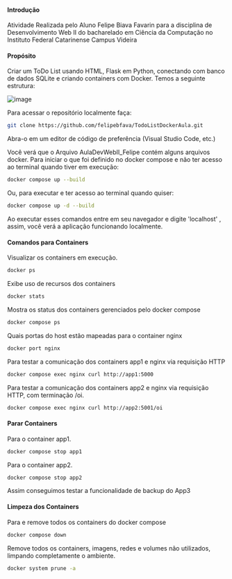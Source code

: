 #### Introdução

Atividade Realizada pelo Aluno Felipe Biava Favarin para a disciplina de Desenvolvimento Web II do bacharelado em Ciência da Computação no Instituto Federal Catarinense Campus Videira

#### Propósito

Criar um ToDo List usando HTML, Flask em Python, conectando com banco de dados SQLite e criando containers com Docker.
Temos a seguinte estrutura:

![image](https://github.com/user-attachments/assets/0b6d1ba5-b5a4-48d9-be42-6b780cc33c07)


Para acessar o repositório localmente faça:

```sh
git clone https://github.com/felipebfava/TodoListDockerAula.git
```

Abra-o em um editor de código de preferência (Visual Studio Code, etc.)

Você verá que o Arquivo AulaDevWebII_Felipe contém alguns arquivos docker.
Para iniciar o que foi definido no docker compose e não ter acesso ao terminal quando tiver em execução:

```sh
docker compose up --build
```
Ou, para executar e ter acesso ao terminal quando quiser:

```sh
docker compose up -d --build
```

Ao executar esses comandos entre em seu navegador e digite 'localhost' , assim, você verá a aplicação funcionando localmente.

#### Comandos para Containers

Visualizar os containers em execução.
```sh
docker ps
```

Exibe uso de recursos dos containers
```sh
docker stats
```

Mostra os status dos containers gerenciados pelo docker compose
```sh
docker compose ps
```

Quais portas do host estão mapeadas para o container nginx
```sh
docker port nginx
```

Para testar a comunicação dos containers app1 e nginx via requisição HTTP
```sh
docker compose exec nginx curl http://app1:5000
```

Para testar a comunicação dos containers app2 e nginx via requisição HTTP, com terminação /oi.
```sh
docker compose exec nginx curl http://app2:5001/oi
```

#### Parar Containers

Para o container app1.
```sh
docker compose stop app1
```

Para o container app2.
```sh
docker compose stop app2
```

Assim conseguimos testar a funcionalidade de backup do App3

#### Limpeza dos Containers

Para e remove todos os containers do docker compose
```sh
docker compose down
```

Remove todos os containers, imagens, redes e volumes não utilizados, limpando completamente o ambiente.
```sh
docker system prune -a
```
